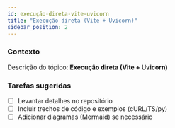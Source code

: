 ```yaml
---
id: execução-direta-vite-uvicorn
title: "Execução direta (Vite + Uvicorn)"
sidebar_position: 2
---
```


<!-- Conteúdo inicial (stub). Preencha com detalhes do projeto. -->

### Contexto
Descrição do tópico: **Execução direta (Vite + Uvicorn)**

### Tarefas sugeridas
- [ ] Levantar detalhes no repositório
- [ ] Incluir trechos de código e exemplos (cURL/TS/py)
- [ ] Adicionar diagramas (Mermaid) se necessário